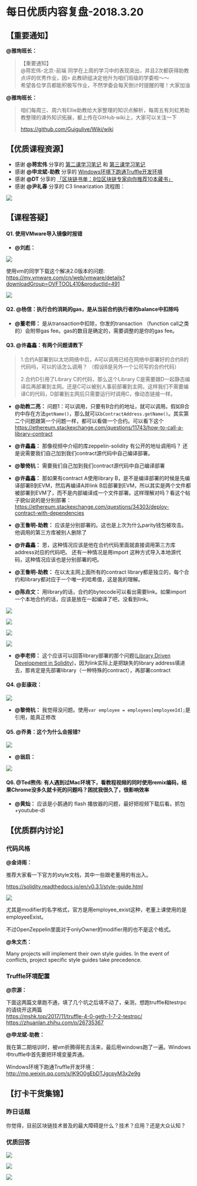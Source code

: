 # 每日优质内容复盘-2018.3.20

## 【重要通知】

**@雅珣班长：** 

> 【重要通知】  
> @蒋宏伟-北京-前端 同学在上周的学习中的表现突出，并且2次都获得助教点评的优秀作业，因> 此教研组决定他升为咱们班级的学委啦～～  
> 希望各位学员都能积极写作业，不然学委会每天倒计时提醒的喔！大家加油

**@雅珣班长：**

> 咱们每周三、周六有Ellie助教给大家整理的知识点解析，每周五有刘虹男助教整理的课外知识拓展，都上传在GitHub·wiki上，大家可以关注一下
> 
> https://github.com/Guigulive/Wiki/wiki

## 【优质课程资源】

- 感谢 **@蒋宏伟** 分享的 [第二课学习笔记](https://segmentfault.com/a/1190000013806383?from=singlemessage&isappinstalled=0) 和 [第三课学习笔记](https://segmentfault.com/a/1190000013843334?from=singlemessage&isappinstalled=0)
- 感谢 **@申龙斌-助教** 分享的 [Windows环境下跑通Truffle开发环境](http://mp.weixin.qq.com/s/lK9O0gEbDTJgcpyM3x2e9g)
- 感谢 **@DT** 分享的 [「区块链书单：8位区块链专家向你推荐10本藏书」](https://36kr.com/p/5121351.html)
- 感谢 **@尹礼春** 分享的 C3 linearization 流程图：

![](images/2018.3.20_inherit.jpg)

## 【课程答疑】

#### Q1. 使用VMware导入镜像时报错

- **@刘彪：** 

![](images/2018.3.20_Q1_1.jpg)

使用vm的同学下载这个解决2.0版本的问题: https://my.vmware.com/cn/web/vmware/details?downloadGroup=OVFTOOL410&productId=491

![](images/2018.3.20_Q1_2.jpg)

#### Q2. @杨信：执行合约消耗的gas，是从当前合约执行者的balance中扣除吗

- **@董老师：** 是从transaction中扣除，你发的transaction （function call之类的）会附带gas fee。gas的数目是确定的，需要调整的是你的gas fee。

#### Q3. @许鑫鑫：有两个问题请教下

> 1.合约A部署到以太坊网络中后，A可以调用已经在网络中部署好的合约B的代码吗，可以的话怎么调用？ （假设B是另外一个公司写的合约代码）
> 
> 2.合约D引用了Library C的代码，那么这个Library C是需要跟D一起静态编译后再部署到主网。还是C可以被别人事前部署到主网，这样我们不需要编译C的代码，D部署到主网后只需要运行时调用C，像动态链接一样。

- **@助教二亮：** 问题1：可以调用，只要有B合约的地址，就可以调用。假如B合约中存在方法`getName()`，那么就可以`bContractAddress.getName()`。其实第二个问题跟第一个问题一样，都可以看做一个合约。可以看下这个 https://ethereum.stackexchange.com/questions/11743/how-to-call-a-library-contract

- **@许鑫鑫：** 那像视频中介绍的库zeppelin-solidity 有公开的地址调用吗？ 还是说需要我们自己加到我们contract源代码中自己编译部署。

- **@黎倚杭：** 需要我们自己加到我们contract源代码中自己编译部署

- **@许鑫鑫：** 那如果有contract A使用library B，是不是编译部署的时候是先编译部署B到EVM，然后再编译A并link B后部署到EVM，所以其实是两个文件都被部署到EVM了，而不是内部编译成一个文件部署。这样理解对吗？看这个帖子貌似说的是分别部署：https://ethereum.stackexchange.com/questions/34303/deploy-contract-with-dependencies

- **@王鲁明-助教：** 应该是分别部署的。这也是上次为什么parity钱包被攻击。他调用的第三方库被别人删除了

- **@许鑫鑫：** 恩，这种情况应该是他在合约代码里面就直接调用第三方库address对应的代码吧。 还有一种情况是用import 这种方式导入本地源代码，这种情况应该也是分别部署的吧。

- **@王鲁明-助教：** 在以太主网上面所有的contract library都是独立的，每个合约和library都对应于一个唯一的哈希值，这是我的理解。

- **@陈垚文：** 用library的话，合约的bytecode可以看出需要link。如果import一个本地合约的话，应该是放在一起编译了吧，没看到link。

![](images/2018.3.20_Q3_1.png)

![](images/2018.3.20_Q3_2.png)

![](images/2018.3.20_Q3_3.png)

![](images/2018.3.20_Q3_4.png)

- **@李老师：** 这个应该可以回答library部署的那个问题([Library Driven Development in Solidity](https://blog.aragon.one/library-driven-development-in-solidity-2bebcaf88736))，因为link实际上是把缺失的library address填进去，那肯定是先部署library（一种特殊的contract），再部署contract

#### Q4. @彭康政：

![](images/2018.3.20_Q4.jpg)

- **@黎倚杭：** 我觉得没问题。使用`var employee = employees[employeeId];`是引用，能真正修改

#### Q5. @乔勇：这个为什么会报错?

![](images/2018.3.20_Q5_1.png)

- **@翁启：** 

![](images/2018.3.20_Q5_2.jpg)

#### Q6. @Ted熊伟: 有人遇到过Mac环境下，看教程视频的同时使用remix编码，结果Chrome没多久就卡死的问题吗？困扰我很久了，很影响效率

- **@黄灿：** 应该是小鹅通的 flash 播放器的问题，最好把视频下载后看。抓包+youtube-dl

## 【优质群内讨论】

### 代码风格

**@金诗雨：** 

推荐大家看一下官方的style文档，其中一些跟老董用的有出入。

https://solidity.readthedocs.io/en/v0.3.1/style-guide.html 

![](images/2018.3.20_code_style.jpg)

尤其是modifier的名字格式，官方是用employee_exist这种，老董上课使用的是employeeExist。

不过OpenZeppelin里面对于onlyOwner的modifier用的也不是这个格式。

**@朱文杰：**

Many projects will implement their own style guides. In the event of conflicts, project specific style guides take precedence.

### Truffle环境配置

**@宗源：** 

下面这两篇文章跑不通，填了几个坑之后填不动了，亲测，想跑truffle和testrpc的请绕开这两篇  
https://mshk.top/2017/11/truffle-4-0-geth-1-7-2-testrpc/  
https://zhuanlan.zhihu.com/p/26735367

**@申龙斌-助教：**

我在第二期培训时，被vm折腾得死去活来，最后用windows跑了一遍。Windows中truffle中首先要把环境变量弄通。

Windows环境下跑通Truffle开发环境： http://mp.weixin.qq.com/s/lK9O0gEbDTJgcpyM3x2e9g

## 【打卡干货集锦】

### 昨日话题

你觉得，目前区块链技术普及的最大障碍是什么？技术？应用？还是大众认知？

### 优质回答

![](images/2018.3.20_card1.png)

![](images/2018.3.20_card2.png)

![](images/2018.3.20_card3.png)
